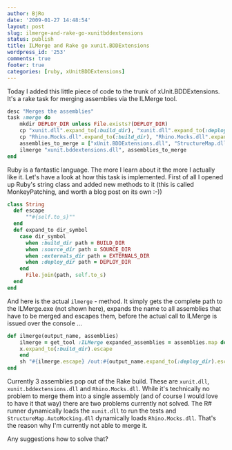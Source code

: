 ```yaml
---
author: BjRo
date: '2009-01-27 14:48:54'
layout: post
slug: ilmerge-and-rake-go-xunitbddextensions
status: publish
title: ILMerge and Rake go xunit.BDDExtensions
wordpress_id: '253'
comments: true
footer: true
categories: [ruby, xUnitBDDExtensions]
---
```


Today I added this little piece of code to the trunk of xUnit.BDDExtensions. It's a rake task for merging assemblies via the ILMerge tool.

``` ruby Merging assemblies with ILMerge
desc "Merges the assemblies" 
task :merge do
	mkdir DEPLOY_DIR unless File.exists?(DEPLOY_DIR) 
	cp "xunit.dll".expand_to(:build_dir), "xunit.dll".expand_to(:deploy_dir) 
	cp "Rhino.Mocks.dll".expand_to(:build_dir), "Rhino.Mocks.dll".expand_to(:deploy_dir) 
	assemblies_to_merge = ["xUnit.BDDExtensions.dll", "StructureMap.dll", "StructureMap.AutoMocking.dll"] 
	ilmerge "xunit.bddextensions.dll", assemblies_to_merge 
end 
```

Ruby is a fantastic language. The more I learn about it the more I actually like it. Let's have a look at how this task is implemented.
First of all I opened up Ruby's string class and added new methods to it (this is called MonkeyPatching, and worth a blog post on its own :-))

``` ruby Extending the String class
class String 
  def escape
	  ""#{self.to_s}"" 
  end 
  def expand_to dir_symbol 
    case dir_symbol
      when :build_dir path = BUILD_DIR 
      when :source_dir path = SOURCE_DIR
      when :externals_dir path = EXTERNALS_DIR 
      when :deploy_dir path = DEPLOY_DIR 
    end 
	  File.join(path, self.to_s) 
  end 
end 
```

And here is the actual `ilmerge` - method. It simply gets the complete path to the ILMerge.exe (not shown here), expands the name to all
assemblies that have to be merged and escapes them, before the actual call to ILMerge is issued over the console ...

``` ruby The ilmerge method
def ilmerge(output_name, assemblies)
	ilmerge = get_tool :ILMerge expanded_assemblies = assemblies.map do |x| 
    x.expand_to(:build_dir).escape 
	end
	sh "#{ilmerge.escape} /out:#{output_name.expand_to(:deploy_dir).escape} #{expanded_assemblies.join(" ")}" 
end 
```

Currently 3 assemblies pop out of the Rake build. These are `xunit.dll`, `xunit.bddextensions.dll` and `Rhino.Mocks.dll`. While it's technically no
problem to merge them into a single assembly (and of course I would love to have it that way) there are two problems currently not solved. The
R# runner dynamically loads the `xunit.dll` to run the tests and `StructureMap.AutoMocking.dll` dynamically loads `Rhino.Mocks.dll`. That's
the reason why I'm currently not able to merge it.

Any suggestions how to solve that?
